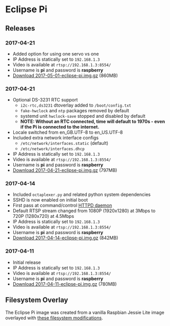 # Eclipse Pi

##  Releases

### 2017-04-21
* Added option for using one servo vs one
* IP Address is statically set to `192.168.1.3`
* Video is available at `rtsp://192.168.1.3:8554/`
* Username is **pi** and password is **raspberry**
* [Download 2017-05-01-eclipse-pi.img.gz](https://stream-eclipse-pi-images.s3.amazonaws.com/2017-05-01-eclipse-pi.img.gz) (860MB)

### 2017-04-21
* Optional DS-3231 RTC support
	* `i2c-rtc,ds3231` dtoverlay added to `/boot/config.txt`
	* `fake-hwclock` and `ntp` packages removed by default
	* systemd unit `hwclock-save` stopped and disabled by default
	* **NOTE: Without an RTC connected, time will default to 1970s - even if the Pi is connected to the internet.**
* Locale switched from en_GB.UTF-8 to en_US.UTF-8
* Included extra network interface configs
	* `/etc/network/interfaces.static` (default)
	* `/etc/network/interfaces.dhcp` 
* IP Address is statically set to `192.168.1.3`
* Video is available at `rtsp://192.168.1.3:8554/`
* Username is **pi** and password is **raspberry**
* [Download 2017-04-21-eclipse-pi.img.gz](https://stream-eclipse-pi-images.s3.amazonaws.com/2017-04-21-eclipse-pi.img.gz) (797MB)

### 2017-04-14
* Included `octaplexer.py` and related python system dependencies
* SSHD is now enabled on initial boot
* First pass at command/control [HTTPD daemon](./HTTPD.md)
* Default RTSP stream changed from 1080P (1920x1280) at 3Mbps to 720P (1280x720) at 4.5Mbps
* IP Address is statically set to `192.168.1.3`
* Video is available at `rtsp://192.168.1.3:8554/`
* Username is **pi** and password is **raspberry**
* [Download 2017-04-14-eclipse-pi.img.gz](https://stream-eclipse-pi-images.s3.amazonaws.com/2017-04-14-eclipse-pi.img.gz) (842MB)

### 2017-04-11
* Initial release
* IP Address is statically set to `192.168.1.3`
* Video is available at `rtsp://192.168.1.3:8554/`
* Username is **pi** and password is **raspberry**
* [Download 2017-04-11-eclipse-pi.img.gz](https://stream-eclipse-pi-images.s3.amazonaws.com/2017-04-11-eclipse-pi.img.gz) (780MB)


## Filesystem Overlay
The Eclipse Pi image was created from a vanilla Raspbian Jessie Lite image overlayed with [these filesystem modifications](./fs-overlay/).



